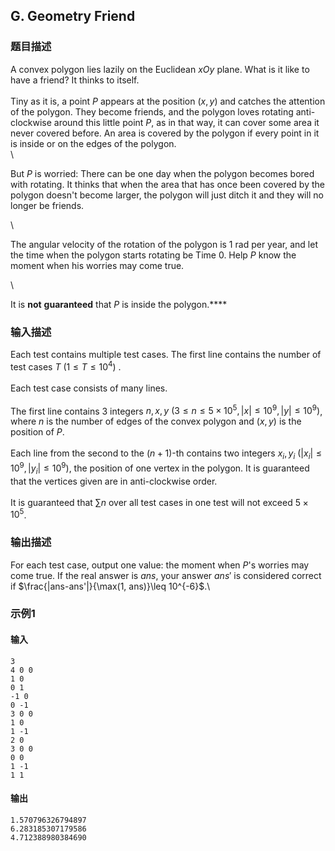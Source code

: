 ## G. Geometry Friend

### 题目描述

A convex polygon lies lazily on the Euclidean $xOy$ plane. What is it like to have a
friend? It thinks to itself.\
\
Tiny as it is, a point $P$ appears at the
position $(x,y)$ and catches the attention of
the polygon. They become friends, and the polygon loves rotating
anti-clockwise around this little point $P$,
as in that way, it can cover some area it never covered before. An area
is covered by the polygon if every point in it is inside or on the edges
of the polygon.\
\

<div>

But $P$ is worried: There can be one day when
the polygon becomes bored with rotating. It thinks that when the area
that has once been covered by the polygon doesn\'t become larger, the
polygon will just ditch it and they will no longer be friends.

<div>

\

<div>

The angular velocity of the rotation of the polygon is $1$ rad per year, and let the time when the
polygon starts rotating be Time $0$. Help $P$ know the moment when his worries may come
true.

<div>

\

<div>

It is **not** **guaranteed** that $P$ is
inside the polygon.****

</div>

</div>

</div>

</div>

</div>

### 输入描述

Each test contains multiple test cases. The first line contains the
number of test cases $T\ (1≤T≤10^4)$ .\
\
Each test case consists of many lines.\
\
The first line contains $3$ integers $n,x,y\ (3\leq n\leq 5\times 10^5, |x|\leq 10^9,|y|\leq 10^9)$,
where $n$ is the number of edges of the
convex polygon and $(x,y)$ is the position of $P$.\
\
Each line from the second to the $(n+1)$-th
contains two integers $x_i, y_i\ (|x_i|\leq 10^9,|y_i|\leq 10^9)$,
the position of one vertex in the polygon. It is guaranteed that the
vertices given are in anti-clockwise order.\
\
It is guaranteed that $\sum n$ over all test
cases in one test will not exceed $5\times 10^5$.

### 输出描述

For each test case, output one value: the moment when $P$\'s worries may come true. If the real
answer is $ans$, your answer $ans'$ is considered correct if $\frac{|ans-ans'|}{\max(1, ans)}\leq 10^{-6}$.\

### 示例1

#### 输入

```plain
3
4 0 0
1 0
0 1
-1 0
0 -1
3 0 0
1 0
1 -1
2 0
3 0 0
0 0
1 -1
1 1
```

#### 输出

```plain
1.570796326794897
6.283185307179586
4.712388980384690
```

